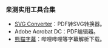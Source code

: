 ### 亲测实用工具合集

- [SVG Converter](https://svgconverter.com/zh/pdf-to-svg)：PDF转SVG转换器。
- Adobe Acrobat DC：PDF编辑器。
- [熊猫字幕](https://www.pdsub.com/extract/bilibili)：哔哩哔哩等字幕解析下载。
